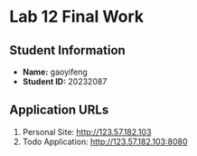 # Lab 12 Final Work

## Student Information
- **Name:** gaoyifeng
- **Student ID:** 20232087
## Application URLs
1. Personal Site: http://123.57.182.103
2. Todo Application: http://123.57.182.103:8080